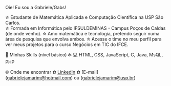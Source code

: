Oie! Eu sou a Gabriele/Gabs!

✮ Estudante de Matemática Aplicada e Computação Científica na USP São Carlos.  
✮ Formada em Informática pelo IFSULDEMINAS - Campus Poços de Caldas (de onde venho). 
✮ Amo matemática e tecnologia, pretendo seguir numa área de pesquisa que envolva ambos. 
✮ Acesse o time no meu perfil para ver meus projetos para o curso Negócios em TIC do IFCE.

🚀 Minhas Skills (nível básico)
✻ 💻 HTML, CSS, JavaScript, C, Java, MsQL, PHP

🌐 Onde me encontrar
✿ [LinkedIn](https://www.linkedin.com/in/gabrielejamarim)
✿ [E-mail] (gabrielejamarim@hotmail.com) ou (gabrielejamarim@usp.br)
